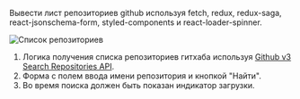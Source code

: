 Вывести лист репозиториев github используя fetch, redux, redux-saga, react-jsonschema-form, styled-components и react-loader-spinner.

![Список репозиториев](relative/path/to/img.jpg?raw=true "Тестовое задание")


1.  Логика получения списка репозиториев гитхаба используя [Github v3 Search Repositories API](https://developer.github.com/v3/search/#search-repositories).
2.  Форма с полем ввода имени репозитория и кнопкой "Найти".
4.  Во время поиска должен быть показан индикатор загрузки.
